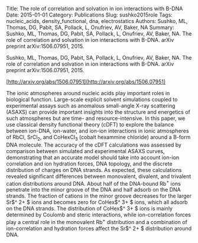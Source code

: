 Title: The role of correlation and solvation in ion interactions with B-DNA
Date: 2015-01-01
Category: Publications
Slug: sushko2015role
Tags: nucleic_acids, density_functional, dna, electrostatics
Authors: Sushko, ML, Thomas, DG, Pabit, SA, Pollack, L, Onufriev, AV, Baker, NA
Summary: Sushko, ML, Thomas, DG, Pabit, SA, Pollack, L, Onufriev, AV, Baker, NA. The role of correlation and solvation in ion interactions with B-DNA. arXiv preprint arXiv:1506.07951, 2015. 

Sushko, ML, Thomas, DG, Pabit, SA, Pollack, L, Onufriev, AV, Baker, NA. The role of correlation and solvation in ion interactions with B-DNA. arXiv preprint arXiv:1506.07951, 2015. 

[http://arxiv.org/abs/1506.07951](http://arxiv.org/abs/1506.07951)

The ionic atmospheres around nucleic acids play important roles in biological function. Large-scale explicit solvent simulations coupled to experimental assays such as anomalous small-angle X-ray scattering (ASAXS) can provide important insights into the structure and energetics of such atmospheres but are time- and resource-intensive. In this paper, we use classical density functional theory (cDFT) to explore the balance between ion-DNA, ion-water, and ion-ion interactions in ionic atmospheres of RbCl, SrCl$_2$, and CoHexCl$_3$ (cobalt hexammine chloride) around a B-form DNA molecule. The accuracy of the cDFT calculations was assessed by comparison between simulated and experimental ASAXS curves, demonstrating that an accurate model should take into account ion-ion correlation and ion hydration forces, DNA topology, and the discrete distribution of charges on DNA strands. As expected, these calculations revealed significant differences between monovalent, divalent, and trivalent cation distributions around DNA. About half of the DNA-bound Rb$^+$ ions penetrate into the minor groove of the DNA and half adsorb on the DNA strands. The fraction of cations in the minor groove decreases for the larger Sr$^ 2+ $ ions and becomes zero for CoHex$^ 3+ $ ions, which all adsorb on the DNA strands. The distribution of CoHex$^ 3+ $ ions is mainly determined by Coulomb and steric interactions, while ion-correlation forces play a central role in the monovalent Rb$^+$ distribution and a combination of ion-correlation and hydration forces affect the Sr$^ 2+ $ distribution around DNA.
